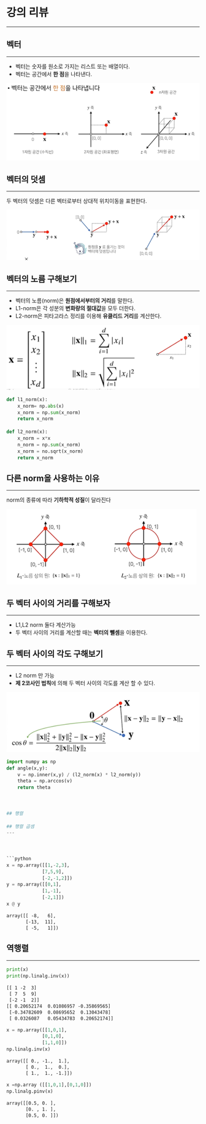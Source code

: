 
# 강의 리뷰
---

## 벡터
---
- 벡터는 숫자를 원소로 가지는 리스트 또는 배열이다.
- 벡터는 공간에서 **한 점**을 나타낸다.

![vector.PNG](image/vector.PNG)

## 벡터의 덧셈
---
두 벡터의 덧셈은 다른 벡터로부터 상대적 위치이동을 표현한다.


![vector_sum.PNG](image/vector_sum.PNG)

## 벡터의 노름 구해보기 
---
- 벡터의 노름(norm)은 **원점에서부터의 거리**를 말한다.
- L1-norm은 각 성분의 **변화량의 절대값**을 모두 더한다.
- L2-norm은 피타고라스 정리를 이용해 **유클리드 거리**를 계산한다.

![vector_norm.PNG](image/vector_norm.PNG)


```python
def l1_norm(x):
    x_norm= np.abs(x)
    x_norm = np.sum(x_norm)
    return x_norm

def l2_norm(x):
    x_norm = x*x
    n_norm = np.sum(x_norm)
    x_norm = no.sqrt(x_norm)
    return x_norm
```

## 다른 norm을 사용하는 이유 
---
norm의 종류에 따라 **기하학적 성질**이 달라진다


![norm_one.PNG](image/norm_one.PNG)

## 두 벡터 사이의 거리를 구해보자
---
- L1,L2 norm 둘다 계산가능
- 두 벡터 사이의 거리를 계산할 때는 **벡터의 뺄셈**을 이용한다.

## 두 벡터 사이의 각도 구해보기
---
- L2 norm 만 가능
- **제 2코사인 법칙**에 의해 두 벡터 사이의 각도를 계산 할 수 있다.

![cosine2.PNG](image/cosine2.PNG)


```python
import numpy as np
def angle(x,y):
    v = np.inner(x,y) / (l2_norm(x) * l2_norm(y))
    theta = np.arccos(v)
    return theta



## 행렬

## 행렬 곱셈
---



```python
x = np.array([[1,-2,3],
             [7,5,9],
             [-2,-1,2]])
y = np.array([[0,1],
             [1,-1],
             [-2,1]])
x @ y
```




    array([[ -8,   6],
           [-13,  11],
           [ -5,   1]])



## 역행렬
---


```python
print(x)
print(np.linalg.inv(x))
```

    [[ 1 -2  3]
     [ 7  5  9]
     [-2 -1  2]]
    [[ 0.20652174  0.01086957 -0.35869565]
     [-0.34782609  0.08695652  0.13043478]
     [ 0.0326087   0.05434783  0.20652174]]
    


```python
x = np.array([[1,0,1],
             [0,1,0],
             [1,1,0]])
np.linalg.inv(x)
```




    array([[ 0., -1.,  1.],
           [ 0.,  1.,  0.],
           [ 1.,  1., -1.]])




```python
x =np.array ([[1,0,1],[0,1,0]])
np.linalg.pinv(x)
```




    array([[0.5, 0. ],
           [0. , 1. ],
           [0.5, 0. ]])




```python

```

